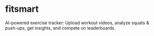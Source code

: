 # fitsmart
AI-powered exercise tracker: Upload workout videos, analyze squats &amp; push-ups, get insights, and compete on leaderboards.
